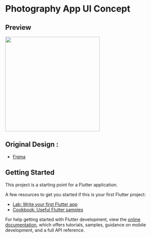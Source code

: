 # Photography App UI Concept

## Preview
<img src="https://user-images.githubusercontent.com/34890717/234699505-a5f7090b-3aac-46db-bf18-4b7f56005ef4.png" width="300">
                                                                                                                        


## Original Design :
- [Figma](https://www.figma.com/community/file/1211911664657401299/Mobile-App-UI-Design)


## Getting Started

This project is a starting point for a Flutter application.

A few resources to get you started if this is your first Flutter project:

- [Lab: Write your first Flutter app](https://docs.flutter.dev/get-started/codelab)
- [Cookbook: Useful Flutter samples](https://docs.flutter.dev/cookbook)

For help getting started with Flutter development, view the
[online documentation](https://docs.flutter.dev/), which offers tutorials,
samples, guidance on mobile development, and a full API reference.
